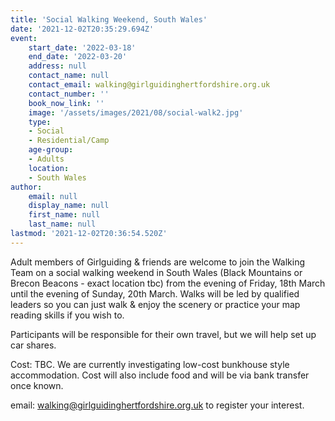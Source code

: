 ```yaml
---
title: 'Social Walking Weekend, South Wales'
date: '2021-12-02T20:35:29.694Z'
event:
    start_date: '2022-03-18'
    end_date: '2022-03-20'
    address: null
    contact_name: null
    contact_email: walking@girlguidinghertfordshire.org.uk
    contact_number: ''
    book_now_link: ''
    image: '/assets/images/2021/08/social-walk2.jpg'
    type: 
    - Social
    - Residential/Camp
    age-group: 
    - Adults
    location: 
    - South Wales
author:
    email: null
    display_name: null
    first_name: null
    last_name: null
lastmod: '2021-12-02T20:36:54.520Z'
---
```


Adult members of Girlguiding & friends are welcome to join the Walking Team on a social walking weekend in South Wales (Black Mountains or Brecon Beacons - exact location tbc) from the evening of Friday, 18th March until the evening of Sunday, 20th March. 
Walks will be led by qualified leaders so you can just walk & enjoy the scenery or practice your map reading skills if you wish to. 

Participants will be responsible for their own travel, but we will help set up car shares. 

Cost: TBC. We are currently investigating low-cost bunkhouse style accommodation. Cost will also include food and will be via bank transfer once known.

email: <walking@girlguidinghertfordshire.org.uk> to register your interest.
